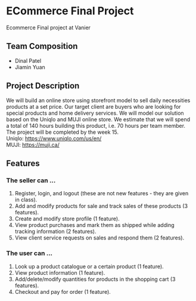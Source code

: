 # ECommerce Final Project
Ecommerce Final project at Vanier

## Team Composition
* Dinal Patel
* Jiamin Yuan

## Project Description
We will build an online store using storefront model to sell daily necessities products at a set price. Our target client are buyers who are looking for special products and home delivery services. We will model our solution based on the Uniqlo and MUJI online store. We estimate that we will spend a total of 140 hours building this product, i.e. 70 hours per team member. The project will be completed by the week 15.
<br>
Uniqlo: https://www.uniqlo.com/us/en/
<br>
MUJI: https://muji.ca/

## Features
### The seller can ...
1. Register, login, and logout (these are not new features - they are given in class).
2. Add and modify products for sale and track sales of these products (3 features).
3. Create and modify store profile (1 feature).
4. View product purchases and mark them as shipped while adding tracking information (2 features).
5. View client service requests on sales and respond them (2 features).

### The user can ...
1. Look up a product catalogue or a certain product (1 feature).
2. View product information (1 feature).
3. Add/delete/modify quantities for products in the shopping cart (3 features).
4. Checkout and pay for order (1 feature).



